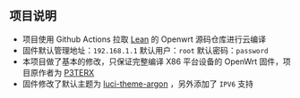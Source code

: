 ## 项目说明

- 项目使用 Github Actions 拉取 [Lean](https://github.com/coolsnowwolf/lede) 的 Openwrt 源码仓库进行云编译
- 固件默认管理地址：`192.168.1.1` 默认用户：`root` 默认密码：`password`
- 本项目做了基本的修改，只保证完整编译 X86 平台设备的 OpenWrt 固件，项目原作者为 [P3TERX](https://github.com/P3TERX/Actions-OpenWrt)
- 固件修改了默认主题为 [luci-theme-argon](https://github.com/jerrykuku/luci-theme-argon) ，另外添加了 `IPV6` 支持
